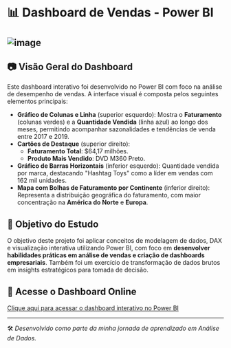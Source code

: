 # 📊 Dashboard de Vendas - Power BI

## ![image](https://github.com/user-attachments/assets/53e45b8d-8c52-44eb-a904-184eb974a66f)

## 📷 Visão Geral do Dashboard

Este dashboard interativo foi desenvolvido no Power BI com foco na análise de desempenho de vendas. A interface visual é composta pelos seguintes elementos principais:

- **Gráfico de Colunas e Linha** (superior esquerdo): Mostra o **Faturamento** (colunas verdes) e a **Quantidade Vendida** (linha azul) ao longo dos meses, permitindo acompanhar sazonalidades e tendências de venda entre 2017 e 2019.
- **Cartões de Destaque** (superior direito):
  - **Faturamento Total**: $64,17 milhões.
  - **Produto Mais Vendido**: DVD M360 Preto.
- **Gráfico de Barras Horizontais** (inferior esquerdo): Quantidade vendida por marca, destacando "Hashtag Toys" como a líder em vendas com 162 mil unidades.
- **Mapa com Bolhas de Faturamento por Continente** (inferior direito): Representa a distribuição geográfica do faturamento, com maior concentração na **América do Norte** e **Europa**.

## 🎯 Objetivo do Estudo

O objetivo deste projeto foi aplicar conceitos de modelagem de dados, DAX e visualização interativa utilizando Power BI, com foco em **desenvolver habilidades práticas em análise de vendas e criação de dashboards empresariais**. Também foi um exercício de transformação de dados brutos em insights estratégicos para tomada de decisão.

## 🔗 Acesse o Dashboard Online

[Clique aqui para acessar o dashboard interativo no Power BI](https://app.powerbi.com/view?r=eyJrIjoiODZhNTYwNGEtM2U0ZC00NTgxLWJjMWItMTg5MzI3MjczMDIzIiwidCI6ImRiYTQ3MzJjLTU5ZWMtNDFlYi05NDdjLTdkN2UxOTUzOWRhYSJ9)

---

🛠️ *Desenvolvido como parte da minha jornada de aprendizado em Análise de Dados.*
